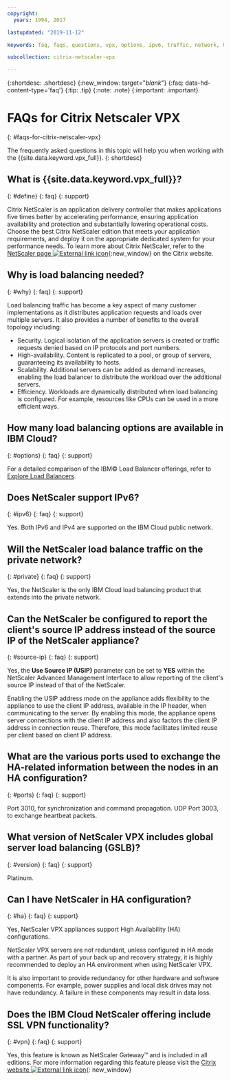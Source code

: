 ```yaml
---
copyright:
  years: 1994, 2017

lastupdated: "2019-11-12"

keywords: faq, faqs, questions, vpx, options, ipv6, traffic, network, ha, ssl, vpn

subcollection: citrix-netscaler-vpx

---
```


{:shortdesc: .shortdesc}
{:new_window: target="_blank_"}
{:faq: data-hd-content-type='faq'}
{:tip: .tip}
{:note: .note}
{:important: .important}

# FAQs for Citrix Netscaler VPX
{: #faqs-for-citrix-netscaler-vpx}

The frequently asked questions in this topic will help you when working with the {{site.data.keyword.vpx_full}}.
{: shortdesc}

## What is {{site.data.keyword.vpx_full}}?
{: #define}
{: faq}
{: support}

Citrix NetScaler is an application delivery controller that makes applications five times better by accelerating performance, ensuring application availability and protection and substantially lowering operational costs. Choose the best Citrix NetScaler edition that meets your application requirements, and deploy it on the appropriate dedicated system for your performance needs. To learn more about Citrix NetScaler, refer to the [NetScaler page ![External link icon](../../icons/launch-glyph.svg "External link icon")](http://www.citrix.com/products/netscaler-application-delivery-controller/overview.html){:new_window} on the Citrix website.

## Why is load balancing needed?
{: #why}
{: faq}
{: support}

Load balancing traffic has become a key aspect of many customer implementations as it distributes application requests and loads over multiple servers. It also provides a number of benefits to the overall topology including:

* Security. Logical isolation of the application servers is created or traffic requests denied based on IP protocols and port numbers.
* High-availability. Content is replicated to a pool, or group of servers, guaranteeing its availability to hosts.
* Scalability. Additional servers can be added as demand increases, enabling the load balancer to distribute the workload over the additional servers.
* Efficiency. Workloads are dynamically distributed when load balancing is configured. For example, resources like CPUs can be used in a more efficient ways.

## How many load balancing options are available in IBM Cloud?
{: #options}
{: faq}
{: support}

For a detailed comparison of the IBM© Load Balancer offerings, refer to [Explore Load Balancers](/docs/infrastructure/loadbalancer-service?topic=loadbalancer-service-explore).

## Does NetScaler support IPv6?
{: #ipv6}
{: faq}
{: support}

Yes. Both IPv6 and IPv4 are supported on the IBM Cloud public network.

## Will the NetScaler load balance traffic on the private network?
{: #private}
{: faq}
{: support}

Yes, the NetScaler is the only IBM Cloud load balancing product that extends into the private network.

## Can the NetScaler be configured to report the client's source IP address instead of the source IP of the NetScaler appliance?
{: #source-ip}
{: faq}
{: support}

Yes, the **Use Source IP (USIP)** parameter can be set to **YES** within the NetScaler Advanced Management Interface to allow reporting of the client's source IP instead of that of the NetScaler.

Enabling the USIP address mode on the appliance adds flexibility to the appliance to use the client IP address, available in the IP header, when communicating to the server. By enabling this mode, the appliance opens server connections with the client IP address and also factors the client IP address in connection reuse. Therefore, this mode facilitates limited reuse per client based on client IP address.

## What are the various ports used to exchange the HA-related information between the nodes in an HA configuration?
{: #ports}
{: faq}
{: support}

Port 3010, for synchronization and command propagation. UDP Port 3003, to exchange heartbeat packets.

## What version of NetScaler VPX includes global server load balancing (GSLB)?
{: #version}
{: faq}
{: support}

Platinum.

## Can I have NetScaler in HA configuration?
{: #ha}
{: faq}
{: support}

Yes, NetScaler VPX appliances support High Availability (HA) configurations.

NetScaler VPX servers are not redundant, unless configured in HA mode with a partner. As part of your back up and recovery strategy, it is highly recommended to deploy an HA environment when using NetScaler VPX.

It is also important to provide redundancy for other hardware and software components. For example, power supplies and local disk drives may not have redundancy. A failure in these components may result in data loss.

## Does the IBM Cloud NetScaler offering include SSL VPN functionality?
{: #vpn}
{: faq}
{: support}

Yes, this feature is known as NetScaler Gateway™ and is included in all editions.  For more information regarding this feature please visit the [Citrix website ![External link icon](../../icons/launch-glyph.svg "External link icon")](https://www.citrix.com/products/netscaler-adc/){: new_window}
